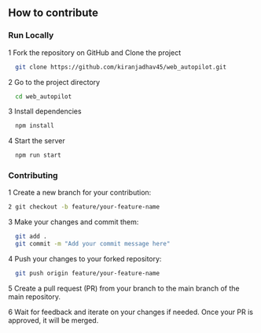 
## How to contribute



### Run Locally

1 Fork the repository on GitHub and Clone the project

```bash
  git clone https://github.com/kiranjadhav45/web_autopilot.git
```

2 Go to the project directory

```bash
  cd web_autopilot
```

3 Install dependencies

```bash
  npm install
```

4 Start the server

```bash
  npm run start
```

### Contributing

1 Create a new branch for your contribution:

```bash
2 git checkout -b feature/your-feature-name

```

3 Make your changes and commit them:

```bash
  git add .
  git commit -m "Add your commit message here"
```

4 Push your changes to your forked repository:

```bash
  git push origin feature/your-feature-name

```
5 Create a pull request (PR) from your branch to the main branch of the main repository.


6 Wait for feedback and iterate on your changes if needed. Once your PR is approved, it will be merged.
